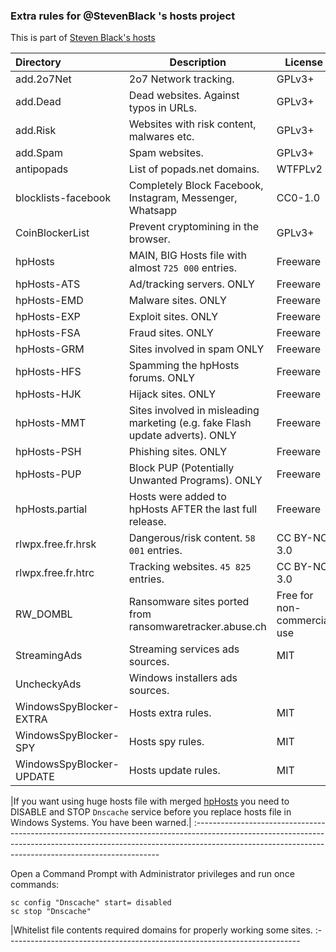 ### Extra rules for @StevenBlack 's hosts project

This is part of [Steven Black's hosts](https://github.com/StevenBlack/hosts)

| Directory   	 	 | Description                              	 							   	 | License     | Homepage                                
:--------------------|-------------------------------------------------------------------------------|-------------|---------------------------------------------
| add.2o7Net  		 | 2o7 Network tracking. 								                         | GPLv3+      | [link](http://hostsfile.org/hosts.html)
| add.Dead    		 | Dead websites. Against typos in URLs.                                         | GPLv3+      | [link](http://hostsfile.org/hosts.html)
| add.Risk   	 	 | Websites with risk content, malwares etc.                                     | GPLv3+      | [link](http://hostsfile.org/hosts.html)
| add.Spam   	 	 | Spam websites.                                                                | GPLv3+      | [link](http://hostsfile.org/hosts.html) 
| antipopads         | List of popads.net domains.                                                   | WTFPLv2     | [link](https://github.com/Yhonay/antipopads)
| blocklists-facebook| Completely Block Facebook, Instagram, Messenger, Whatsapp                     | CC0-1.0     | [link](https://github.com/jmdugan/blocklists)
| CoinBlockerList    | Prevent cryptomining in the browser.                                          | GPLv3+      | [link](https://gitlab.com/ZeroDot1/CoinBlockerLists)
| hpHosts		 	 | MAIN, BIG Hosts file with almost `725 000` entries.		                     | Freeware    | [link](https://www.hosts-file.net)
| hpHosts-ATS		 | Ad/tracking servers. ONLY                                                     | Freeware    | [link](https://www.hosts-file.net)
| hpHosts-EMD		 | Malware sites. ONLY                                                           | Freeware    | [link](https://www.hosts-file.net)
| hpHosts-EXP		 | Exploit sites. ONLY                                                           | Freeware    | [link](https://www.hosts-file.net)
| hpHosts-FSA		 | Fraud sites. ONLY                                                             | Freeware    | [link](https://www.hosts-file.net)
| hpHosts-GRM	 	 | Sites involved in spam ONLY                                                   | Freeware    | [link](https://www.hosts-file.net)
| hpHosts-HFS		 | Spamming the hpHosts forums. ONLY                                             | Freeware    | [link](https://www.hosts-file.net)
| hpHosts-HJK	 	 | Hijack sites. ONLY                                                            | Freeware    | [link](https://www.hosts-file.net)
| hpHosts-MMT		 | Sites involved in misleading marketing (e.g. fake Flash update adverts). ONLY | Freeware    | [link](https://www.hosts-file.net)
| hpHosts-PSH	 	 | Phishing sites. ONLY                                                          | Freeware    | [link](https://www.hosts-file.net)
| hpHosts-PUP    	 | Block PUP (Potentially Unwanted Programs). ONLY                               | Freeware    | [link](https://www.hosts-file.net)
| hpHosts.partial	 | Hosts were added to hpHosts AFTER the last full release.                      | Freeware    | [link](https://www.hosts-file.net)
| rlwpx.free.fr.hrsk | Dangerous/risk content. `58 001` entries.                                     | CC BY-NC 3.0| [link](http://rlwpx.free.fr/WPFF/hosts.htm)
| rlwpx.free.fr.htrc | Tracking websites. `45 825` entries.                                          | CC BY-NC 3.0| [link](http://rlwpx.free.fr/WPFF/hosts.htm)
| RW_DOMBL           | Ransomware sites ported from ransomwaretracker.abuse.ch |Free for non-commercial use| [link](https://ransomwaretracker.abuse.ch/blocklist/)
| StreamingAds       | Streaming services ads sources.                                               | MIT         |
| UncheckyAds 	 	 | Windows installers ads sources.                                               |             | [link](https://unchecky.com/)
| WindowsSpyBlocker-EXTRA | Hosts extra rules. | MIT | [link](https://github.com/crazy-max/WindowsSpyBlocker)
| WindowsSpyBlocker-SPY | Hosts spy rules. | MIT | [link](https://github.com/crazy-max/WindowsSpyBlocker)
| WindowsSpyBlocker-UPDATE | Hosts update rules. | MIT | [link](https://github.com/crazy-max/WindowsSpyBlocker)


|If you want using huge hosts file with merged [hpHosts](https://www.hosts-file.net) you need to DISABLE and STOP `Dnscache` service before you replace hosts file in Windows Systems. You have been warned.|
:---------------------------------------------------------------------------------------------------------------------------------------------------------------------------------------------------------------------------------

Open a Command Prompt with Administrator privileges and run once commands:

```
sc config "Dnscache" start= disabled
sc stop "Dnscache"
```

|Whitelist file contents required domains for properly working some sites.
:-------------------------------------------------------------------------

